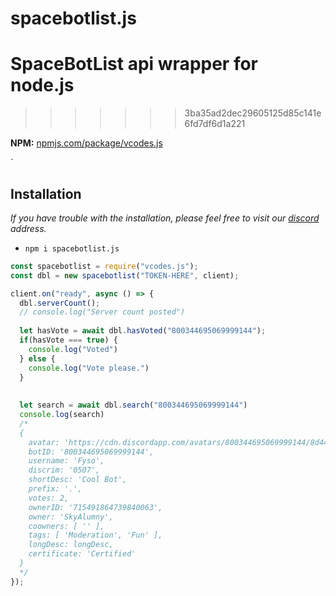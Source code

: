 
# spacebotlist.js

# SpaceBotList api wrapper for node.js
>>>>>>> 3ba35ad2dec29605125d85c141e6fd7df6d1a221

**NPM:** [npmjs.com/package/vcodes.js](https://www.npmjs.com/package/spacebotlist.js)<br>

´
## Installation
*If you have trouble with the installation, please feel free to visit our [discord](https://spacebotlist.xyz/dc) address.*
- `npm i spacebotlist.js`

```js
const spacebotlist = require("vcodes.js");
const dbl = new spacebotlist("TOKEN-HERE", client);

client.on("ready", async () => {
  dbl.serverCount();
  // console.log("Server count posted")
  
  let hasVote = await dbl.hasVoted("800344695069999144");
  if(hasVote === true) {
    console.log("Voted")
  } else {
    console.log("Vote please.")
  }
  
  
  let search = await dbl.search("800344695069999144")
  console.log(search)
  /*
  {
    avatar: 'https://cdn.discordapp.com/avatars/800344695069999144/8d4499339467130069897e90d528b5b4.webp',
    botID: '800344695069999144',
    username: 'Fyso',
    discrim: '0507',
    shortDesc: 'Cool Bot',
    prefix: '.',
    votes: 2,
    ownerID: '715491864739840063',
    owner: 'SkyAlumny',
    coowners: [ '' ],
    tags: [ 'Moderation', 'Fun' ],
    longDesc: longDesc,
    certificate: 'Certified'
  }
  */
});
```

